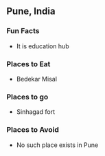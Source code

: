 ## Pune, India

### Fun Facts
- It is education hub

### Places to Eat 
- Bedekar Misal
 
### Places to go 
- Sinhagad fort 

### Places to Avoid 
-  No such place exists in Pune
